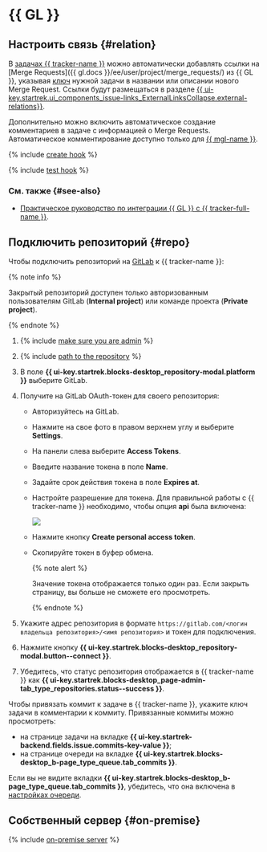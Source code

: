 # {{ GL }}

## Настроить связь {#relation}


В [задачах {{ tracker-name }}](../about-tracker.md#zadacha) можно автоматически добавлять ссылки на [Merge Requests]({{ gl.docs }}/ee/user/project/merge_requests/) из {{ GL }}, указывая [ключ](../glossary.md#key) нужной задачи в названии или описании нового Merge Request. Ссылки будут размещаться в разделе [{{ ui-key.startrek.ui_components_issue-links_ExternalLinksCollapse.external-relations}}](../external-links.md).

Дополнительно можно включить автоматическое создание комментариев в задаче с информацией о Merge Requests. Автоматическое комментирование доступно только для [{{ mgl-name }}](../../managed-gitlab/).

{% include [create hook](../../_includes/managed-gitlab/create-hook.md) %}

{% include [test hook](../../_includes/managed-gitlab/test-hook.md) %}

### См. также {#see-also}

* [Практическое руководство по интеграции {{ GL }} с {{ tracker-full-name }}](../../managed-gitlab/tutorials/tracker-integration.md).

## Подключить репозиторий {#repo}

Чтобы подключить репозиторий на [GitLab](https://gitlab.com) к {{ tracker-name }}:

{% note info %}

Закрытый репозиторий доступен только авторизованным пользователям GitLab (**Internal project**) или команде проекта (**Private project**).

{% endnote %}

1. {% include [make sure you are admin](../../_includes/tracker/make-sure-admin.md) %}

1. {% include [path to the repository](../../_includes/tracker/repository-path.md) %}

1. В поле **{{ ui-key.startrek.blocks-desktop_repository-modal.platform }}** выберите GitLab.

1. Получите на GitLab OAuth-токен для своего репозитория:

    - Авторизуйтесь на GitLab.

    - Нажмите на свое фото в правом верхнем углу и выберите **Settings**.

    - На панели слева выберите **Access Tokens**.

    - Введите название токена в поле **Name**.

    - Задайте срок действия токена в поле **Expires at**.

    - Настройте разрешение для токена. Для правильной работы с {{ tracker-name }} необходимо, чтобы опция **api** была включена:

        ![](../../_assets/tracker/gitlab-token-settings.png)

    - Нажмите кнопку **Create personal access token**.

    - Скопируйте токен в буфер обмена.

        {% note alert %}

        Значение токена отображается только один раз. Если закрыть страницу, вы больше не сможете его просмотреть.

        {% endnote %}

1. Укажите адрес репозитория в формате `https://gitlab.com/<логин владельца репозитория>/<имя репозитория>` и токен для подключения.

1. Нажмите кнопку **{{ ui-key.startrek.blocks-desktop_repository-modal.button--connect }}**.

1. Убедитесь, что статус репозитория отображается в {{ tracker-name }} как **{{ ui-key.startrek.blocks-desktop_page-admin-tab_type_repositories.status--success }}**.

Чтобы привязать коммит к задаче в {{ tracker-name }}, укажите ключ задачи в комментарии к коммиту. Привязанные коммиты можно просмотреть:

- на странице задачи на вкладке **{{ ui-key.startrek-backend.fields.issue.commits-key-value }}**;
- на странице очереди на вкладке **{{ ui-key.startrek.blocks-desktop_b-page_type_queue.tab_commits }}**.

Если вы не видите вкладки **{{ ui-key.startrek.blocks-desktop_b-page_type_queue.tab_commits }}**, убедитесь, что она включена в [настройках очереди](../manager/edit-queue-general.md#ul_gcz_xlp_m2b).

## Собственный сервер {#on-premise}

{% include [on-premise server](../../_includes/tracker/on-premise-server.md) %}

